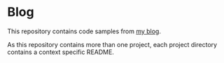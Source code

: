 Blog
====

This repository contains code samples from [my blog](http://derekdougans.blogspot.co.uk).

As this repository contains more than one project, each project directory contains a context specific README.
